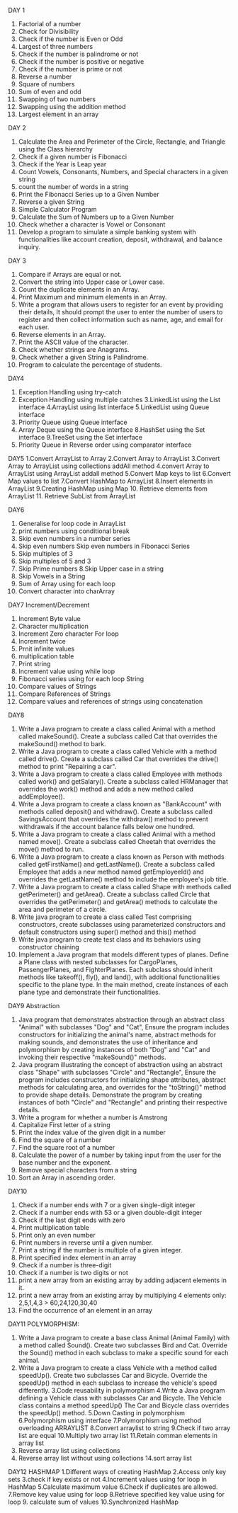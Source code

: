 DAY 1 
1. Factorial of a number
2. Check for Divisibility
3. Check if the number is Even or Odd
4. Largest of three numbers
5. Check if the number is palindrome or not
6. Check if the number is positive or negative
7. Check if the number is prime or not
8. Reverse a number
9. Square of numbers
10. Sum of even and odd
11. Swapping of two numbers
12. Swapping using the addition method
13. Largest element in an array

DAY 2
1. Calculate the Area and Perimeter of the Circle, Rectangle, and Triangle using the Class hierarchy
2. Check if a given number is Fibonacci
3. Check if the Year is Leap year
4. Count Vowels, Consonants, Numbers, and Special characters in a given string
5. count the number of words in a string
6. Print the Fibonacci Series up to a Given Number
7. Reverse a given String
8. Simple Calculator Program
9. Calculate the Sum of Numbers up to a Given Number
10. Check whether a character is Vowel or Consonant
11. Develop a program to simulate a simple banking system with functionalities like account creation, deposit, withdrawal, and balance inquiry.

DAY 3
1. Compare if Arrays are equal or not.
2. Convert the string into Upper case or Lower case.
3. Count the duplicate elements in an Array.
4. Print Maximum and minimum elements in an Array.
5. Write a program that allows users to register for an event by providing their details, It should prompt the user to enter the number of users to register and then collect information such as name, age, and email for each user.
6. Reverse elements in an Array.
7. Print the ASCII value of the character.
8. Check whether strings are Anagrams.
9. Check whether a given String is Palindrome.
10. Program to calculate the percentage of students.

DAY4
1. Exception Handling using try-catch
2. Exception Handling using multiple catches
3.LinkedList using the List interface
4.ArrayList using list interface
5.LinkedList using Queue interface
6. Priority Queue using Queue interface
7. Array Deque using the Queue interface
8.HashSet using the Set interface
9.TreeSet using the Set interface
10. Priority Queue in Reverse order using comparator interface

DAY5
1.Convert ArrayList to Array
2.Convert Array to ArrayList
3.Convert Array to ArrayList using collections addAll method
4.convert Array to ArrayList using ArrayList addall method
5.Convert Map keys to list
6.Convert Map values to list
7.Convert HashMap to ArrayList
8.Insert elements in ArrayList
9.Creating HashMap using Map 
10. Retrieve elements from ArrayList
11. Retrieve SubList from ArrayList

DAY6
1. Generalise for loop code in ArrayList
2. print numbers using conditional break
3. Skip even numbers in a number series 
4. Skip even numbers Skip even numbers in Fibonacci Series
5. Skip multiples of 3
6. Skip multiples of 5 and 3
7. Skip Prime numbers
8.Skip Upper case in a string
9. Skip Vowels in a String
10. Sum of Array using for each loop
11. Convert character into charArray

DAY7
Increment/Decrement
1. Increment Byte value
2. Character multiplication
3. Increment Zero character
For loop 
4. Increment twice
5. Prnit infinite values
6. multiplication table
7. Print string 
8. Increment value using while loop
9. Fibonacci series using for each loop
String 
10. Compare values of Strings
11. Compare References of Strings
12. Compare values and references of strings using concatenation

DAY8
1. Write a Java program to create a class called Animal with a method called makeSound(). Create a subclass called Cat that overrides the makeSound() method to bark.
2. Write a Java program to create a class called Vehicle with a method called drive(). Create a subclass called Car that overrides the drive() method to print "Repairing a car".
3. Write a Java program to create a class called Employee with methods called work() and getSalary(). Create a subclass called HRManager that overrides the work() method and adds a new method called addEmployee().
4. Write a Java program to create a class known as "BankAccount" with methods called deposit() and withdraw(). Create a subclass called SavingsAccount that overrides the withdraw() method to prevent withdrawals if the account balance falls below one hundred.
5. Write a Java program to create a class called Animal with a method named move(). Create a subclass called Cheetah that overrides the move() method to run.
6. Write a Java program to create a class known as Person with methods called getFirstName() and getLastName(). Create a subclass called Employee that adds a new method named getEmployeeId() and overrides the getLastName() method to include the employee's job title.
7. Write a Java program to create a class called Shape with methods called getPerimeter() and getArea(). Create a subclass called Circle that overrides the getPerimeter() and getArea() methods to calculate the area and perimeter of a circle.
8. Write java program to create a class called Test comprising constructors, create subclasses using parameterized constructors and default constructors using super() method and this() method
9. Write java program to create test class and its behaviors using constructor chaining
10. Implement a Java program that models different types of planes. Define a Plane class with nested subclasses for CargoPlanes, PassengerPlanes, and FighterPlanes. Each subclass should inherit methods like takeoff(), fly(), and land(), with additional functionalities specific to the plane type. In the main method, create instances of each plane type and demonstrate their functionalities.

DAY9 
Abstraction 
1. Java program that demonstrates abstraction through an abstract class "Animal" with subclasses "Dog" and "Cat", Ensure the program includes constructors for initializing the animal's name, abstract methods for making sounds, and demonstrates the use of inheritance and polymorphism by creating instances of both "Dog" and "Cat" and invoking their respective "makeSound()" methods.
2. Java program illustrating the concept of abstraction using an abstract class "Shape" with subclasses "Circle" and "Rectangle", Ensure the program includes constructors for initializing shape attributes, abstract methods for calculating area, and overrides for the "toString()" method to provide shape details. Demonstrate the program by creating instances of both "Circle" and "Rectangle" and printing their respective details.
3. Write a program for whether a number is Amstrong
4. Capitalize First letter of a string
5. Print the index value of the given digit in a number
6. Find the square of a number
7. Find the square root of a number
8. Calculate the power of a number by taking input from the user for the base number and the exponent.
9. Remove special characters from a string 
10. Sort an Array in ascending order.

DAY10
1. Check if a number ends with 7 or a given single-digit integer
2. Check if a number ends with 53 or a given double-digit integer
3. Check if the last digit ends with zero
4. Print multiplication table
5. Print only an even number
6. Print numbers in reverse until a given number.
7. Print a string if the number is multiple of a given integer.
8. Print specified index element in an array
9. Check if a number is three-digit
10. Check if a number is two digits or not 
11. print a new array from an existing array by adding adjacent elements in it.
12. print a new array from an existing array by multiplying 4 elements only: 2,5,1,4,3 > 60,24,120,30,40
13. Find the occurrence of an element in an array

DAY11
POLYMORPHISM: 
1. Write a Java program to create a base class Animal (Animal Family) with a method called Sound(). Create two subclasses Bird and Cat. Override the Sound() method in each subclass to make a specific sound for each animal.
2. Write a Java program to create a class Vehicle with a method called speedUp(). Create two subclasses Car and Bicycle. Override the speedUp() method in each subclass to increase the vehicle's speed differently.
3.Code reusability in polymorphism
4.Write a Java program defining a Vehicle class with subclasses Car and Bicycle. The Vehicle class contains a method speedUp() The Car and Bicycle class overrides the speedUp() method.
5.Down Casting in polymorphism
6.Polymorphism using interface
7.Polymorphism using method overloading
ARRAYLIST
8.Convert arraylist to string
9.Check if two array list are equal 
10.Multiply two array list
11.Retain comman elements in array list
12. Reverse array list using collections
13. Reverse array list without using collections
14.sort array list

DAY12
HASHMAP
1.Different ways of creating HashMap
2.Access only key sets
3.check if key exists or not
4.Increment values using for loop in HashMap
5.Calculate maximum value
6.Check if duplicates are allowed.
7.Remove key value using for loop
8.Retrieve specified key value using for loop
9. calculate sum of values
10.Synchronized HashMap
